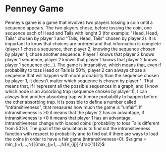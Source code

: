 # Penney Game
Penney's game is a game that involves two players tossing a coin until a sequence appears. 
The two players chose, before tossing the coin, one sequence each of Head and Tails  with lenght 3 (for example: "Head, Head, Tails" chosen by player 1 and "Tails, Head, Tails" chosen by player 2). It is important to know that choices are ordered and that information is complete (player 1 chose a sequence, then player 2, knowing the sequence chosen by player 1, chose another sequence. Player 1 knows that player 2 knows player 1 sequence, player 2 knows that player 1 knows that player 2 knows player 1 sequence etc...). 
The game is intransitive, which means that, even if probability to toss Head or Tails is 50%, player 2 can always chose a sequence that will happen with more probability than the sequence chosen by player 1, it doesn't matter which sequence is chosen by player 1. That means that, if I represent all the possible sequences in a graph, and I know which node is an absorbing trap (sequence chosen by player 1), I can always find another absorbing trap with more probability to happen before the other absorbing trap. 
It is possible to define a number called "intransitiveness", that measures how much the game is "unfair". If intransitiveness is >0 it means that the player 2 has an advantage, if intransitiveness is <0 it means that player 1 has an advantage. Intransitiveness change with loaded coins (probability to toss Tails different from 50%). The goal of the simulation is to find out the intransitiveness function with respect to probability and to find out if there are ways to load the coins in order to have a fair game (intransitiveness=0).
$\sigma = min_{i=1,...,N}[{max_{j=1,...,N}V_{ij}]-\frac{1}{2}$
